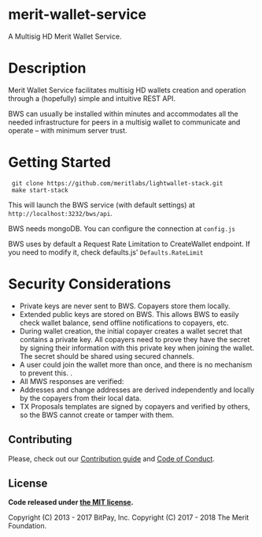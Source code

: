 # merit-wallet-service

A Multisig HD Merit Wallet Service.

# Description

Merit Wallet Service facilitates multisig HD wallets creation and operation through a (hopefully) simple and intuitive REST API.

BWS can usually be installed within minutes and accommodates all the needed infrastructure for peers in a multisig wallet to communicate and operate – with minimum server trust.

# Getting Started

```
 git clone https://github.com/meritlabs/lightwallet-stack.git
 make start-stack
```

This will launch the BWS service (with default settings) at `http://localhost:3232/bws/api`.

BWS needs mongoDB. You can configure the connection at `config.js`

BWS uses by default a Request Rate Limitation to CreateWallet endpoint. If you need to modify it, check defaults.js' `Defaults.RateLimit`

# Security Considerations

- Private keys are never sent to BWS. Copayers store them locally.
- Extended public keys are stored on BWS. This allows BWS to easily check wallet balance, send offline notifications to copayers, etc.
- During wallet creation, the initial copayer creates a wallet secret that contains a private key. All copayers need to prove they have the secret by signing their information with this private key when joining the wallet. The secret should be shared using secured channels.
- A user could join the wallet more than once, and there is no mechanism to prevent this. .
- All MWS responses are verified:
- Addresses and change addresses are derived independently and locally by the copayers from their local data.
- TX Proposals templates are signed by copayers and verified by others, so the BWS cannot create or tamper with them.

## Contributing

Please, check out our [Contribution guide](https://github.com/meritlabs/lightwallet-stack/blob/master/CONTRIBUTING.md) and [Code of Conduct](https://github.com/meritlabs/lightwallet-stack/blob/master/CODE_OF_CONDUCT.md).

## License

**Code released under [the MIT license](https://github.com/meritlabs/lightwallet-stack/blob/master/LICENSE).**

Copyright (C) 2013 - 2017 BitPay, Inc.
Copyright (C) 2017 - 2018 The Merit Foundation.
